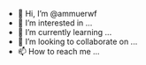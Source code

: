 - 👋 Hi, I’m @ammuerwf
- 👀 I’m interested in ...
- 🌱 I’m currently learning ...
- 💞️ I’m looking to collaborate on ...
- 📫 How to reach me ...

<!---
ammuerwf/ammuerwf is a ✨ special ✨ repository because its `README.md` (this file) appears on your GitHub profile.
You can click the Preview link to take a look at your changes.
--->
